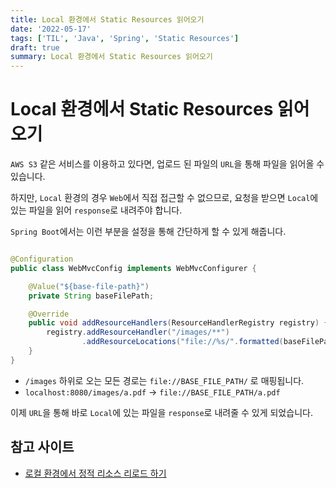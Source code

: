 ```yaml
---
title: Local 환경에서 Static Resources 읽어오기
date: '2022-05-17'
tags: ['TIL', 'Java', 'Spring', 'Static Resources']
draft: true
summary: Local 환경에서 Static Resources 읽어오기
---
```


# Local 환경에서 Static Resources 읽어오기

`AWS S3` 같은 서비스를 이용하고 있다면, 업로드 된 파일의 `URL`을 통해 파일을 읽어올 수 있습니다.

하지만, `Local` 환경의 경우 `Web`에서 직접 접근할 수 없으므로, 요청을 받으면 `Local`에 있는 파일을 읽어 `response`로 내려주야 합니다.

`Spring Boot`에서는 이런 부분을 설정을 통해 간단하게 할 수 있게 해줍니다.

```java

@Configuration
public class WebMvcConfig implements WebMvcConfigurer {

	@Value("${base-file-path}")
	private String baseFilePath;

	@Override
	public void addResourceHandlers(ResourceHandlerRegistry registry) {
		registry.addResourceHandler("/images/**")
				.addResourceLocations("file://%s/".formatted(baseFilePath));
	}
}
```

- `/images` 하위로 오는 모든 경로는 `file://BASE_FILE_PATH/` 로 매핑됩니다.
- `localhost:8080/images/a.pdf` -> `file://BASE_FILE_PATH/a.pdf`

이제 `URL`을 통해 바로 `Local`에 있는 파일을 `response`로 내려줄 수 있게 되었습니다.

## 참고 사이트

- [로컬 환경에서 정적 리소스 리로드 하기](https://bottom-to-top.tistory.com/39)
